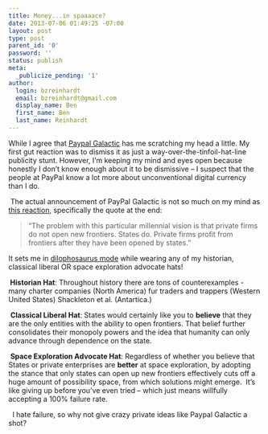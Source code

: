 ```yaml
---
title: Money...in spaaaace?
date: 2013-07-06 01:49:25 -07:00
layout: post
type: post
parent_id: '0'
password: ''
status: publish
meta:
  _publicize_pending: '1'
author:
  login: bzreinhardt
  email: bzreinhardt@gmail.com
  display_name: Ben
  first_name: Ben
  last_name: Reinhardt
---
```


<p>While I agree that <a href="http://spaceref.com/commercial-space/paypal-launches-paypal-galactic-but-were-not-sure-why.html" target="_blank">Paypal Galactic</a> has me scratching my head a little. My first gut reaction was to dismiss it as just a way-over-the-tinfoil-hat-line publicity stunt. However, I’m keeping my mind and eyes open because honestly I don’t know enough about it to be dismissive – I suspect that the people at PayPal know a lot more about unconventional digital currency than I do.</p>
<p> The actual announcement of PayPal Galactic is not so much on my mind as <a href="http://www.thespacereview.com/article/2321/1" target="_blank">this reaction</a>, specifically the quote at the end:</p>
<blockquote><p>“The problem with this particular millennial vision is that private firms do not open new frontiers. States do. Private firms profit from frontiers after they have been opened by states.”</p>
</blockquote>
<p>It sets me in <a href="http://images3.wikia.nocookie.net/__cb20090430172732/jurassicpark/images/8/8e/JP-Dilophosaurus1.jpg" target="_blank">dilophosaurus mode</a> while wearing any of my historian, classical liberal OR space exploration advocate hats!</p>
<p><strong> Historian Hat</strong>: Throughout history there are tons of counterexamples - many charter companies (North America) fur traders and trappers (Western United States) Shackleton et al. (Antartica.)</p>
<p> <strong>Classical Liberal Hat</strong>: States would certainly like you to <b>believe</b> that they are the only entities with the ability to open frontiers. That belief further consolidates their monopoly powers and the idea that humanity can only advance through dependence on the state.</p>
<p> <strong>Space Exploration Advocate Hat</strong>: Regardless of whether you believe that States or private enterprises are <b>better</b> at space exploration, by adopting the stance that only states can open up new frontiers effectively cuts off a huge amount of possibility space, from which solutions might emerge.  It’s like giving up before you’ve even tried – which just means willfully accepting a 100% failure rate.</p>
<p>  I hate failure, so why not give crazy private ideas like Paypal Galactic a shot?</p>
